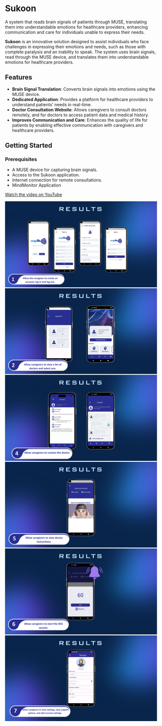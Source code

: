 # Sukoon

A system that reads brain signals of patients through MUSE, translating them into understandable emotions for healthcare providers, enhancing communication and care for individuals unable to express their needs.

**Sukoon** is an innovative solution designed to assist individuals who face challenges in expressing their emotions and needs, such as those with complete paralysis and an inability to speak. The system uses brain signals, read through the MUSE device, and translates them into understandable emotions for healthcare providers.

## Features

- **Brain Signal Translation**: Converts brain signals into emotions using the MUSE device.
- **Dedicated Application**: Provides a platform for healthcare providers to understand patients' needs in real-time.
- **Doctor Consultation Website**: Allows caregivers to consult doctors remotely, and for doctors to access patient data and medical history.
- **Improves Communication and Care**: Enhances the quality of life for patients by enabling effective communication with caregivers and healthcare providers.

## Getting Started

### Prerequisites

- A MUSE device for capturing brain signals.
- Access to the Sukoon application.
- Internet connection for remote consultations.
- MindMonitor Application

[Watch the video on YouTube](https://www.youtube.com/watch?v=kxpMquB86Bw)

![Alt text](./assest/images/1.png)
![Alt text](./assest/images/2.png)
![Alt text](./assest/images/3.png)
![Alt text](./assest/images/4.png)
![Alt text](./assest/images/5.png)
![Alt text](./assest/images/6.png)



